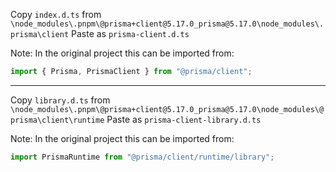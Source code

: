 Copy `index.d.ts` from `\node_modules\.pnpm\@prisma+client@5.17.0_prisma@5.17.0\node_modules\.prisma\client`
Paste as `prisma-client.d.ts`

Note:
In the original project this can be imported from:

```ts
import { Prisma, PrismaClient } from "@prisma/client";
```

---

Copy `library.d.ts` from `\node_modules\.pnpm\@prisma+client@5.17.0_prisma@5.17.0\node_modules\@prisma\client\runtime`
Paste as `prisma-client-library.d.ts`

Note:
In the original project this can be imported from:

```ts
import PrismaRuntime from "@prisma/client/runtime/library";
```
